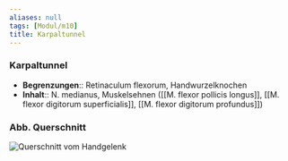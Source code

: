 ```yaml
---
aliases: null
tags: [Modul/m10]
title: Karpaltunnel
---
```

### Karpaltunnel 
- **Begrenzungen**:: Retinaculum flexorum, Handwurzelknochen
- **Inhalt**:: N. medianus, Muskelsehnen ([[M. flexor pollicis longus]], [[M. flexor digitorum superficialis]], [[M. flexor digitorum profundus]])

### Abb. Querschnitt
![Querschnitt vom Handgelenk](https://media-de.amboss.com/media/thumbs/big_5ea05ef3416c4.jpg)